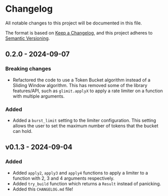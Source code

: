 # Changelog

All notable changes to this project will be documented in this file.

The format is based on [Keep a Changelog](https://keepachangelog.com/en/1.1.0/), and this project adheres to [Semantic Versioning](https://semver.org/spec/v2.0.0.html).


## 0.2.0 - 2024-09-07

### Breaking changes

- Refactored the code to use a Token Bucket algorithm instead of a Sliding Window algorithm. This has removed some of the library features/API, such as `glimit.applyX` to apply a rate limiter on a function with multiple arguments.

### Added

- Added a `burst_limit` setting to the limiter configuration. This setting allows the user to set the maximum number of tokens that the bucket can hold.


## v0.1.3 - 2024-09-04

### Added

- Added `apply2`, `apply3` and `apply4` functions to apply a limiter to a function with 2, 3 and 4 arguments respectively.
- Added `try_build` function which returns a `Result` instead of panicking.
- Added this `CHANGELOG.md` file!
